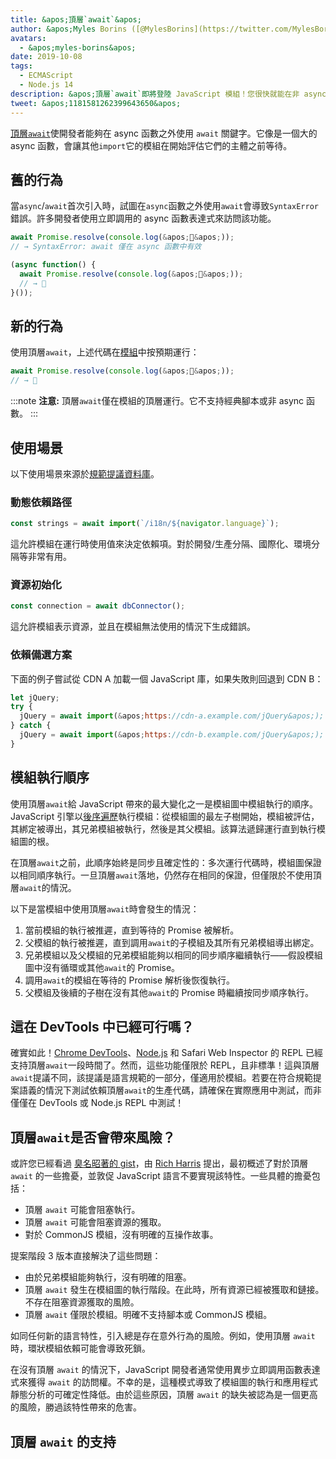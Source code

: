 ```yaml
---
title: &apos;頂層`await`&apos;
author: &apos;Myles Borins ([@MylesBorins](https://twitter.com/MylesBorins))&apos;
avatars:
  - &apos;myles-borins&apos;
date: 2019-10-08
tags:
  - ECMAScript
  - Node.js 14
description: &apos;頂層`await`即將登陸 JavaScript 模組！您很快就能在非 async 函數中使用 `await`。&apos;
tweet: &apos;1181581262399643650&apos;
---
```

[頂層`await`](https://github.com/tc39/proposal-top-level-await)使開發者能夠在 async 函數之外使用 `await` 關鍵字。它像是一個大的 async 函數，會讓其他`import`它的模組在開始評估它們的主體之前等待。

<!--truncate-->
## 舊的行為

當`async`/`await`首次引入時，試圖在`async`函數之外使用`await`會導致`SyntaxError`錯誤。許多開發者使用立即調用的 async 函數表達式來訪問該功能。

```js
await Promise.resolve(console.log(&apos;🎉&apos;));
// → SyntaxError: await 僅在 async 函數中有效

(async function() {
  await Promise.resolve(console.log(&apos;🎉&apos;));
  // → 🎉
}());
```

## 新的行為

使用頂層`await`，上述代碼在[模組](/features/modules)中按預期運行：

```js
await Promise.resolve(console.log(&apos;🎉&apos;));
// → 🎉
```

:::note
**注意:** 頂層`await`僅在模組的頂層運行。它不支持經典腳本或非 async 函數。
:::

## 使用場景

以下使用場景來源於[規範提議資料庫](https://github.com/tc39/proposal-top-level-await#use-cases)。

### 動態依賴路徑

```js
const strings = await import(`/i18n/${navigator.language}`);
```

這允許模組在運行時使用值來決定依賴項。對於開發/生產分隔、國際化、環境分隔等非常有用。

### 資源初始化

```js
const connection = await dbConnector();
```

這允許模組表示資源，並且在模組無法使用的情況下生成錯誤。

### 依賴備選方案

下面的例子嘗試從 CDN A 加載一個 JavaScript 庫，如果失敗則回退到 CDN B：

```js
let jQuery;
try {
  jQuery = await import(&apos;https://cdn-a.example.com/jQuery&apos;);
} catch {
  jQuery = await import(&apos;https://cdn-b.example.com/jQuery&apos;);
}
```

## 模組執行順序

使用頂層`await`給 JavaScript 帶來的最大變化之一是模組圖中模組執行的順序。JavaScript 引擎以[後序遍歷](https://en.wikibooks.org/wiki/A-level_Computing/AQA/Paper_1/Fundamentals_of_algorithms/Tree_traversal#Post-order)執行模組：從模組圖的最左子樹開始，模組被評估，其綁定被導出，其兄弟模組被執行，然後是其父模組。該算法遞歸運行直到執行模組圖的根。

在頂層`await`之前，此順序始終是同步且確定性的：多次運行代碼時，模組圖保證以相同順序執行。一旦頂層`await`落地，仍然存在相同的保證，但僅限於不使用頂層`await`的情況。

以下是當模組中使用頂層`await`時會發生的情況：

1. 當前模組的執行被推遲，直到等待的 Promise 被解析。
1. 父模組的執行被推遲，直到調用`await`的子模組及其所有兄弟模組導出綁定。
1. 兄弟模組以及父模組的兄弟模組能夠以相同的同步順序繼續執行——假設模組圖中沒有循環或其他`await`的 Promise。
1. 調用`await`的模組在等待的 Promise 解析後恢復執行。
1. 父模組及後續的子樹在沒有其他`await`的 Promise 時繼續按同步順序執行。

## 這在 DevTools 中已經可行嗎？

確實如此！[Chrome DevTools](https://developers.google.com/web/updates/2017/08/devtools-release-notes#await)、[Node.js](https://github.com/nodejs/node/issues/13209) 和 Safari Web Inspector 的 REPL 已經支持頂層`await`一段時間了。然而，這些功能僅限於 REPL，且非標準！這與頂層`await`提議不同，該提議是語言規範的一部分，僅適用於模組。若要在符合規範提案語義的情況下測試依賴頂層`await`的生產代碼，請確保在實際應用中測試，而非僅僅在 DevTools 或 Node.js REPL 中測試！

## 頂層`await`是否會帶來風險？

或許您已經看過 [臭名昭著的 gist](https://gist.github.com/Rich-Harris/0b6f317657f5167663b493c722647221)，由 [Rich Harris](https://twitter.com/Rich_Harris) 提出，最初概述了對於頂層 `await` 的一些擔憂，並敦促 JavaScript 語言不要實現該特性。一些具體的擔憂包括：

- 頂層 `await` 可能會阻塞執行。
- 頂層 `await` 可能會阻塞資源的獲取。
- 對於 CommonJS 模組，沒有明確的互操作故事。

提案階段 3 版本直接解決了這些問題：

- 由於兄弟模組能夠執行，沒有明確的阻塞。
- 頂層 `await` 發生在模組圖的執行階段。在此時，所有資源已經被獲取和鏈接。不存在阻塞資源獲取的風險。
- 頂層 `await` 僅限於模組。明確不支持腳本或 CommonJS 模組。

如同任何新的語言特性，引入總是存在意外行為的風險。例如，使用頂層 `await` 時，環狀模組依賴可能會導致死鎖。

在沒有頂層 `await` 的情況下，JavaScript 開發者通常使用異步立即調用函數表達式來獲得 `await` 的訪問權。不幸的是，這種模式導致了模組圖的執行和應用程式靜態分析的可確定性降低。由於這些原因，頂層 `await` 的缺失被認為是一個更高的風險，勝過該特性帶來的危害。

## 頂層 `await` 的支持

<feature-support chrome="89 https://bugs.chromium.org/p/v8/issues/detail?id=9344"
                 firefox="no https://bugzilla.mozilla.org/show_bug.cgi?id=1519100"
                 safari="15 https://bugs.webkit.org/show_bug.cgi?id=202484"
                 nodejs="14"
                 babel="no https://github.com/babel/proposals/issues/44"></feature-support>

